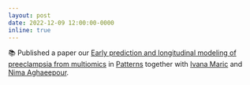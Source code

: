 ```yaml
---
layout: post
date: 2022-12-09 12:00:00-0000
inline: true
---
```


📚 Published a paper our [Early prediction and longitudinal modeling of preeclampsia from multiomics](https://www.sciencedirect.com/science/article/pii/S2666389922002951) in [Patterns](https://www.sciencedirect.com/journal/patterns) together with [Ivana Maric](https://scholar.google.com/citations?user=O4pBP40AAAAJ&hl=en) and [Nima Aghaeepour](https://nalab.stanford.edu/).
